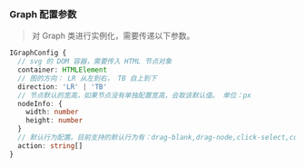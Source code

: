 ### Graph 配置参数

> 对 Graph 类进行实例化，需要传递以下参数。

```typescript
IGraphConfig {
  // svg 的 DOM 容器，需要传入 HTML 节点对象
  container: HTMLElement
  // 图的方向： LR 从左到右， TB 自上到下
  direction: 'LR' | 'TB'
  // 节点默认的宽高，如果节点没有单独配置宽高，会取该默认值。 单位：px
  nodeInfo: {
    width: number
    height: number
  }
  // 默认行为配置。目前支持的默认行为有：drag-blank,drag-node,click-select,connect-edge,wheel-move,wheel-zoom,brush-select
  action: string[]
}
```
